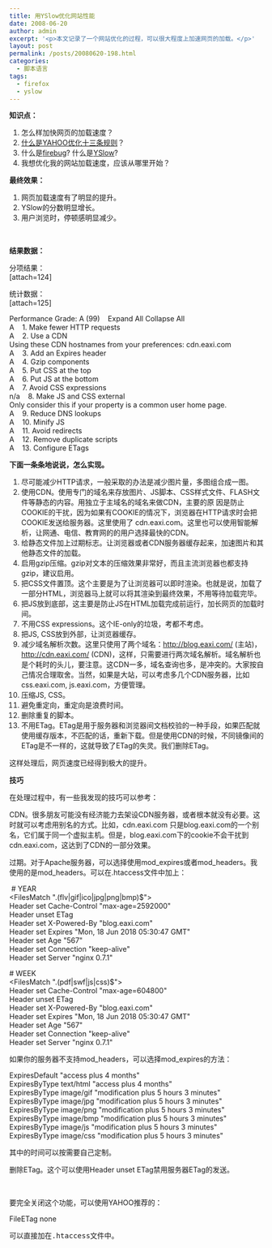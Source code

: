 ```yaml
---
title: 用YSlow优化网站性能
date: 2008-06-20
author: admin
excerpt: '<p>本文记录了一个网站优化的过程，可以很大程度上加速网页的加载。</p>'
layout: post
permalink: /posts/20080620-198.html
categories:
  - 脚本语言
tags:
  - firefox
  - yslow
---
```

**知识点：**

1.  怎么样加快网页的加载速度？
2.  [什么是YAHOO优化十三条规则][1]？
3.  什么是[firebug][2]? 什么是[YSlow][3]?
4.  我想优化我的网站加载速度，应该从哪里开始？

**最终效果：**

1.  网页加载速度有了明显的提升。
2.  YSlow的分数明显增长。
3.  用户浏览时，停顿感明显减少。

&nbsp;

**结果数据：**

分项结果：  
[attach=124]

统计数据：  
[attach=125]

Performance Grade: A (99)&nbsp;&nbsp;&nbsp; Expand All Collapse All  
A&nbsp;&nbsp;&nbsp; 1. Make fewer HTTP requests  
A&nbsp;&nbsp;&nbsp; 2. Use a CDN  
Using these CDN hostnames from your preferences: cdn.eaxi.com  
A&nbsp;&nbsp;&nbsp; 3. Add an Expires header  
A&nbsp;&nbsp;&nbsp; 4. Gzip components  
A&nbsp;&nbsp;&nbsp; 5. Put CSS at the top  
A&nbsp;&nbsp;&nbsp; 6. Put JS at the bottom  
A&nbsp;&nbsp;&nbsp; 7. Avoid CSS expressions  
n/a&nbsp;&nbsp;&nbsp; 8. Make JS and CSS external  
Only consider this if your property is a common user home page.  
A&nbsp;&nbsp;&nbsp; 9. Reduce DNS lookups  
A&nbsp;&nbsp;&nbsp; 10. Minify JS  
A&nbsp;&nbsp;&nbsp; 11. Avoid redirects  
A&nbsp;&nbsp;&nbsp; 12. Remove duplicate scripts  
A&nbsp;&nbsp;&nbsp; 13. Configure ETags

**下面一条条地说说，怎么实现。**

1.  尽可能减少HTTP请求，一般采取的办法是减少图片量，多图组合成一图。
2.  使用CDN。使用专门的域名来存放图片、JS脚本、CSS样式文件、FLASH文件等静态的内容。用独立于主域名的域名来做CDN，主要的原 因是防止COOKIE的干扰，因为如果有COOKIE的情况下，浏览器在HTTP请求时会把COOKIE发送给服务器。这里使用了 cdn.eaxi.com。这里也可以使用智能解析，让网通、电信、教育网的的用户选择最快的CDN。
3.  给静态文件加上过期标志。让浏览器或者CDN服务器缓存起来，加速图片和其他静态文件的加载。
4.  启用gzip压缩。gzip对文本的压缩效果非常好，而且主流浏览器也都支持gzip，建议启用。
5.  把CSS文件置顶。这个主要是为了让浏览器可以即时渲染。也就是说，加载了一部分HTML，浏览器马上就可以将其渲染到最终效果，不用等待加载完毕。
6.  把JS放到底部，这主要是防止JS在HTML加载完成前运行，加长网页的加载时间。
7.  不用CSS expressions。这个IE-only的垃圾，考都不考虑。
8.  把JS, CSS放到外部，让浏览器缓存。
9.  减少域名解析次数。这里只使用了两个域名：http://blog.eaxi.com/ (主站)，http://cdn.eaxi.com/ (CDN)，这样，只需要进行两次域名解析。域名解析也是个耗时的头儿，要注意。这CDN一多，域名查询也多，是冲突的。大家按自己情况合理取舍。当然，如果是大站，可以考虑多几个CDN服务器，比如css.eaxi.com, js.eaxi.com，方便管理。
10. 压缩JS, CSS。
11. 避免重定向，重定向是浪费时间。
12. 删除重复的脚本。
13. 不用ETag。ETag是用于服务器和浏览器间文档校验的一种手段，如果匹配就使用缓存版本，不匹配的话，重新下载。但是使用CDN的时候，不同镜像间的ETag是不一样的，这就导致了ETag的失灵。我们删除ETag。

这样处理后，网页速度已经得到极大的提升。

**技巧**

在处理过程中，有一些我发现的技巧可以参考：

CDN。很多朋友可能没有经济能力去架设CDN服务器，或者根本就没有必要。这时就可以考虑用别名的方式。比如，cdn.eaxi.com 只是blog.eaxi.com的一个别名，它们属于同一个虚拟主机。但是，blog.eaxi.com下的cookie不会干扰到 cdn.eaxi.com，这达到了CDN的一部分效果。

过期。对于Apache服务器，可以选择使用mod\_expires或者mod\_headers。我使用的是mod_headers。可以在.htaccess文件中加上：

&nbsp;# YEAR  
<FilesMatch "\.(flv|gif|ico|jpg|png|bmp)$">  
Header set Cache-Control "max-age=2592000"  
Header unset ETag  
Header set X-Powered-By "blog.eaxi.com"  
Header set Expires "Mon, 18 Jun 2018 05:30:47 GMT"  
Header set Age "567"  
Header set Connection "keep-alive"  
Header set Server "nginx 0.7.1"  
</FilesMatch>

\# WEEK  
<FilesMatch "\.(pdf|swf|js|css)$">  
Header set Cache-Control "max-age=604800"  
Header unset ETag  
Header set X-Powered-By "blog.eaxi.com"  
Header set Expires "Mon, 18 Jun 2018 05:30:47 GMT"  
Header set Age "567"  
Header set Connection "keep-alive"  
Header set Server "nginx 0.7.1"  
</FilesMatch>

如果你的服务器不支持mod\_headers，可以选择mod\_expires的方法：

ExpiresDefault "access plus 4 months"  
ExpiresByType text/html "access plus 4 months"  
ExpiresByType image/gif "modification plus 5 hours 3 minutes"  
ExpiresByType image/jpg "modification plus 5 hours 3 minutes"  
ExpiresByType image/png "modification plus 5 hours 3 minutes"  
ExpiresByType image/bmp "modification plus 5 hours 3 minutes"  
ExpiresByType image/js "modification plus 5 hours 3 minutes"  
ExpiresByType image/css "modification plus 5 hours 3 minutes"

其中的时间可以按需要自己定制。

删除ETag。这个可以使用Header unset ETag禁用服务器ETag的发送。

&nbsp;

要完全关闭这个功能，可以使用YAHOO推荐的：

FileETag none

<pre>可以直接加在.htaccess文件中。</pre>

 [1]: http://developer.yahoo.com/performance/rules.html
 [2]: https://addons.mozilla.org/zh-CN/firefox/search?q=firebug&cat=all
 [3]: https://addons.mozilla.org/zh-CN/firefox/downloads/file/30781/yslow-0.9.5b2-fx.xpi